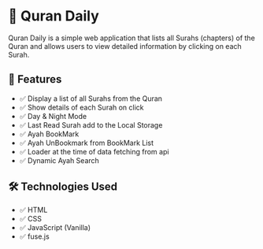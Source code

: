 # 📖 Quran Daily
Quran Daily is a simple web application that lists all Surahs (chapters) of the Quran and allows users to view detailed information by clicking on each Surah.

## 🚀 Features
- ✅ Display a list of all Surahs from the Quran
- ✅ Show details of each Surah on click
- ✅ Day & Night Mode
- ✅ Last Read Surah add to the Local Storage
- ✅ Ayah BookMark
- ✅ Ayah UnBookmark from BookMark List
- ✅ Loader at the time of data fetching from api
- ✅ Dynamic Ayah Search


## 🛠️ Technologies Used

- ✅ HTML
- ✅ CSS
- ✅ JavaScript (Vanilla)
- ✅ fuse.js